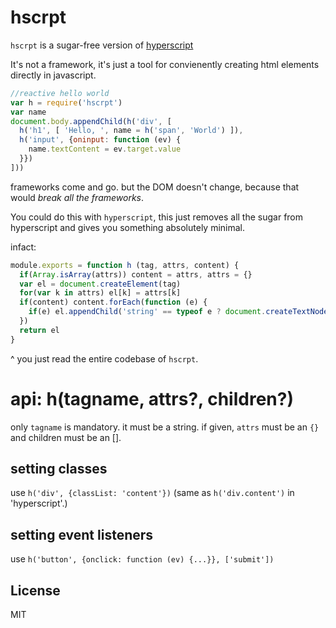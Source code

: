 # hscrpt

`hscrpt` is a sugar-free version of [hyperscript](https://github.com/dominictarr/hyperscript)

It's not a framework, it's just a tool for convienently creating html
elements directly in javascript.

``` js
//reactive hello world
var h = require('hscrpt')
var name
document.body.appendChild(h('div', [
  h('h1', [ 'Hello, ', name = h('span', 'World') ]),
  h('input', {oninput: function (ev) {
    name.textContent = ev.target.value
  }})
]))
```

frameworks come and go. but the DOM doesn't change,
because that would _break all the frameworks_.

You could do this with `hyperscript`, this just removes all the sugar
from hyperscript and gives you something absolutely minimal.

infact:
``` js
module.exports = function h (tag, attrs, content) {
  if(Array.isArray(attrs)) content = attrs, attrs = {}
  var el = document.createElement(tag)
  for(var k in attrs) el[k] = attrs[k]
  if(content) content.forEach(function (e) {
    if(e) el.appendChild('string' == typeof e ? document.createTextNode(e) : e)
  })
  return el
}
```
^ you just read the entire codebase of `hscrpt`.

# api: h(tagname, attrs?, children?)

only `tagname` is mandatory. it must be a string.
if given, `attrs` must be an `{}`
and children must be an [].

## setting classes

use `h('div', {classList: 'content'})`
(same as `h('div.content')` in 'hyperscript'.)

## setting event listeners

use `h('button', {onclick: function (ev) {...}}, ['submit'])`

## License

MIT












